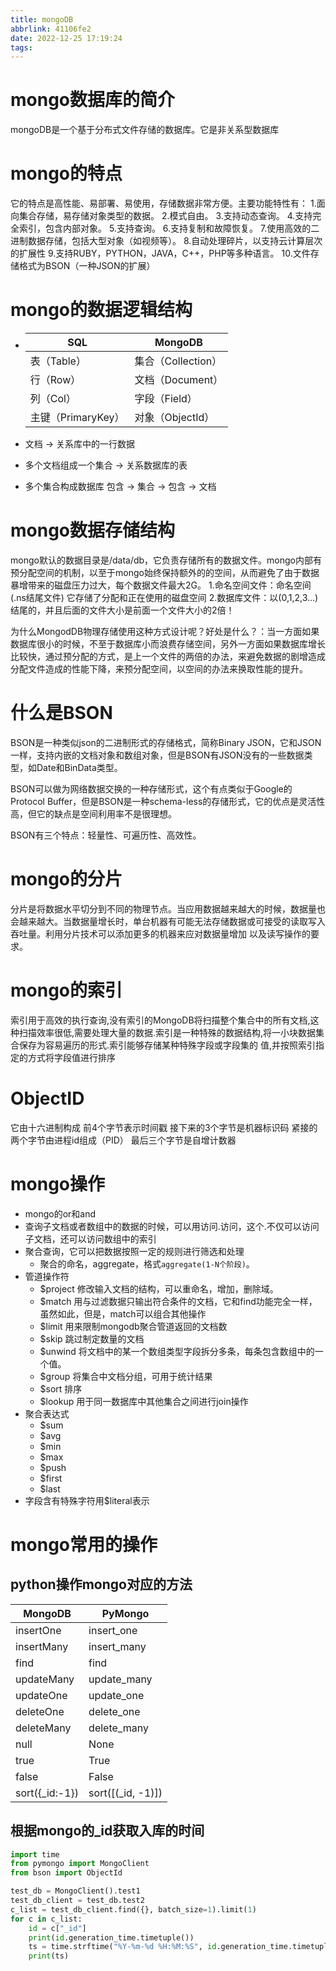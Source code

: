 ```yaml
---
title: mongoDB
abbrlink: 41106fe2
date: 2022-12-25 17:19:24
tags:
---
```

# mongo数据库的简介

mongoDB是一个基于分布式文件存储的数据库。它是非关系型数据库

# mongo的特点

它的特点是高性能、易部署、易使用，存储数据非常方便。主要功能特性有：
1.面向集合存储，易存储对象类型的数据。
2.模式自由。
3.支持动态查询。
4.支持完全索引，包含内部对象。
5.支持查询。
6.支持复制和故障恢复。
7.使用高效的二进制数据存储，包括大型对象（如视频等）。
8.自动处理碎片，以支持云计算层次的扩展性
9.支持RUBY，PYTHON，JAVA，C++，PHP等多种语言。
10.文件存储格式为BSON（一种JSON的扩展）

# mongo的数据逻辑结构

- | SQL                | MongoDB            |
  | ------------------ | ------------------ |
  | 表（Table）        | 集合（Collection） |
  | 行（Row）          | 文档（Document）   |
  | 列（Col）          | 字段（Field）      |
  | 主键（PrimaryKey） | 对象（ObjectId）   |

- 文档 -> 关系库中的一行数据

- 多个文档组成一个集合 -> 关系数据库的表

- 多个集合构成数据库 包含 -> 集合 -> 包含 -> 文档

# mongo数据存储结构

mongo默认的数据目录是/data/db，它负责存储所有的数据文件。mongo内部有预分配空间的机制，以至于mongo始终保持额外的的空间，从而避免了由于数据暴增带来的磁盘压力过大，每个数据文件最大2G。
1.命名空间文件：命名空间(.ns结尾文件) 它存储了分配和正在使用的磁盘空间
2.数据库文件：以(0,1,2,3...)结尾的，并且后面的文件大小是前面一个文件大小的2倍！

为什么MongodDB物理存储使用这种方式设计呢？好处是什么？：当一方面如果数据库很小的时候，不至于数据库小而浪费存储空间，另外一方面如果数据库增长比较快，通过预分配的方式，是上一个文件的两倍的办法，来避免数据的剧增造成分配文件造成的性能下降，来预分配空间，以空间的办法来换取性能的提升。

# 什么是BSON

BSON是一种类似json的二进制形式的存储格式，简称Binary JSON，它和JSON一样，支持内嵌的文档对象和数组对象，但是BSON有JSON没有的一些数据类型，如Date和BinData类型。

BSON可以做为网络数据交换的一种存储形式，这个有点类似于Google的Protocol Buffer，但是BSON是一种schema-less的存储形式，它的优点是灵活性高，但它的缺点是空间利用率不是很理想。

BSON有三个特点：轻量性、可遍历性、高效性。

# mongo的分片

分片是将数据水平切分到不同的物理节点。当应用数据越来越大的时候，数据量也会越来越大。当数据量增长时，单台机器有可能无法存储数据或可接受的读取写入吞吐量。利用分片技术可以添加更多的机器来应对数据量增加
以及读写操作的要求。

# mongo的索引

索引用于高效的执行查询,没有索引的MongoDB将扫描整个集合中的所有文档,这种扫描效率很低,需要处理大量的数据.索引是一种特殊的数据结构,将一小块数据集合保存为容易遍历的形式.索引能够存储某种特殊字段或字段集的
值,并按照索引指定的方式将字段值进行排序

# ObjectID

它由十六进制构成
前4个字节表示时间戳
接下来的3个字节是机器标识码
紧接的两个字节由进程id组成（PID）
最后三个字节是自增计数器

# mongo操作

- mongo的or和and
- 查询子文档或者数组中的数据的时候，可以用访问.访问，这个.不仅可以访问子文档，还可以访问数组中的索引
- 聚合查询，它可以把数据按照一定的规则进行筛选和处理
  - 聚合的命名，aggregate，格式`aggregate(1-N个阶段)`。
- 管道操作符
  - $project 修改输入文档的结构，可以重命名，增加，删除域。
  - $match 用与过滤数据只输出符合条件的文档，它和find功能完全一样，虽然如此，但是，match可以组合其他操作
  - $limit 用来限制mongodb聚合管道返回的文档数
  - $skip 跳过制定数量的文档
  - $unwind 将文档中的某一个数组类型字段拆分多条，每条包含数组中的一个值。
  - $group 将集合中文档分组，可用于统计结果
  - $sort 排序
  - $lookup 用于同一数据库中其他集合之间进行join操作
- 聚合表达式
  - $sum 
  - $avg
  - $min
  - $max
  - $push
  - $first
  - $last
- 字段含有特殊字符用$literal表示

# mongo常用的操作

## python操作mongo对应的方法

| MongoDB        | PyMongo           |
| -------------- | ----------------- |
| insertOne      | insert_one        |
| insertMany     | insert_many       |
| find           | find              |
| updateMany     | update_many       |
| updateOne      | update_one        |
| deleteOne      | delete_one        |
| deleteMany     | delete_many       |
| null           | None              |
| true           | True              |
| false          | False             |
| sort({_id:-1}) | sort([(_id, -1)]) |



## 根据mongo的_id获取入库的时间

```python
import time
from pymongo import MongoClient
from bson import ObjectId

test_db = MongoClient().test1
test_db_client = test_db.test2
c_list = test_db_client.find({}, batch_size=1).limit(1)
for c in c_list:
    id = c["_id"]
    print(id.generation_time.timetuple())
    ts = time.strftime("%Y-%m-%d %H:%M:%S", id.generation_time.timetuple())
    print(ts)

```



